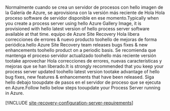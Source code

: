 
<span data-ttu-id="76628-101">Normalmente cuando se crea un servidor de procesos con hello imagen de la Galería de Azure, se aprovisiona con la versión más reciente de Hola Hola proceso software de servidor disponible en ese momento.</span><span class="sxs-lookup"><span data-stu-id="76628-101">Typically when you create a process server using hello Azure Gallery Image, it is provisioned with hello latest version of hello process server software available at that time.</span></span> <span data-ttu-id="76628-102">equipo de Azure Site Recovery Hola libera correcciones de errores & nuevo producto toohello de mejoras de forma periódica.</span><span class="sxs-lookup"><span data-stu-id="76628-102">hello Azure Site Recovery team releases bugs fixes & new enhancements toohello product on a periodic basis.</span></span> <span data-ttu-id="76628-103">Se recomienda que mantenga el proceso servidor actualizado toohello más reciente versión tootake aprovechar Hola correcciones de errores, nuevas características y mejoras que se han liberado.</span><span class="sxs-lookup"><span data-stu-id="76628-103">It is strongly recommended that you keep your process server updated toohello latest version tootake advantage of hello bug fixes, new features & enhancements that have been released.</span></span> <span data-ttu-id="76628-104">Siga hello debajo tooupdate de pasos en el servidor de proceso que se ejecuta en Azure.</span><span class="sxs-lookup"><span data-stu-id="76628-104">Follow hello below steps tooupdate your Process Server running in Azure.</span></span>

[!INCLUDE [site-recovery-configuration-server-requirements](site-recovery-vmware-upgrade-process-server-internal.md)]
